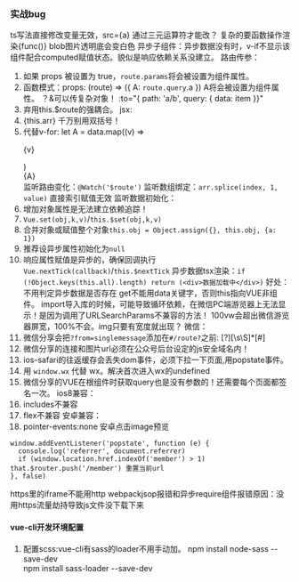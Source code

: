 ### 实战bug
ts写法直接修改变量无效，src={a} 通过三元运算符才能改？ 复杂的要函数操作渲染{func()}
blob图片透明底会变白色
异步子组件：异步数据没有时，v-if不显示该组件配合computed赋值状态。貌似是响应依赖关系没建立。
路由传参：

  1. 如果 props 被设置为 true，`route.params`将会被设置为组件属性。
  2. 函数模式：props: (route) => ({ A: `route.query`.a }) A将会被设置为组件属性。 ？&可以传复杂对象！ :to="{ path: 'a/b', query: { data: item }}"
  3. 弃用this.$route的强耦合。
jsx:
  1. {this.arr} 千万别用双括号！
  2. 代替v-for: let A = data.map((v) => <p>{v}</p>)  <div>{A}</div>
监听路由变化：`@Watch('$route')`
监听数组绑定：`arr.splice(index, 1, value)` 直接索引赋值无效
监听数据初始化：
  1. 增加对象属性是无法建立依赖追踪！
  2. `Vue.set(obj,k,v)`/`this.$set(obj,k,v)` 
  3. 合并对象或赋值整个对象`this.obj = Object.assign({}, this.obj, {a: 1})`
  4. 推荐设异步属性初始化为`null` 
  5. 响应属性赋值是异步的，确保回调执行`Vue.nextTick(callback)`/`this.$nextTick`
异步数据tsx渲染：`if (!Object.keys(this.all).length) return (<div>数据加载中</div>)` 好处：不用判定异步数据是否存在
get不能用data关键字，否则this指向VUE非组件。
import导入库的时候，可能导致循环依赖，在微信PC端游览器上无法显示！是因为调用了URLSearchParams不兼容的方法！
100vw会超出微信游览器屏宽，100%不会。img只要有宽度就出现？
微信：
  1. 微信分享会把`?from=singlemessage`添加在`#/route?`之前: [?][\s\S]*[#]
  2. 微信分享的连接和图片url必须在公众号后台设定的js安全域名内！
  3. ios-safari的往返缓存会丢失dom事件，必须下拉一下页面,用popstate事件。
  4. 用 `window.wx` 代替 wx。解决首次进入wx的undefined
  5. 微信分享的VUE在根组件时获取query也是没有参数的！还需要每个页面都签名一次。
ios8兼容：
  1. includes不兼容
  2. flex不兼容
安卓兼容：
  1. pointer-events:none 安卓点击image预览
```
window.addEventListener('popstate', function (e) {
  console.log('referrer', document.referrer)
  if (window.location.href.indexOf('member') > 1) that.$router.push('/member') 重置当前url
}, false)
```

https里的iframe不能用http
webpackjsop报错和异步require组件报错原因：没用https流量劫持导致js文件没下载下来
#### vue-cli开发环境配置
1. 配置scss:vue-cli有sass的loader不用手动加。
    npm install node-sass --save-dev  
    npm install sass-loader --save-dev  
    <style lang="scss">
.vue
export default{} 等同于 new vue({})
2. 本地访问打包后：把dist子内容复制到KOA的静态目录下。 config.index.js把assetsPublicPath的'/'改成'./'
3. 配置免密git: 修改.git/config http://chenjun-110:password@git.com
4. tsx引入图片： `declare var require: any` 或 `declare function require(string): string;`
5. 微信环境：dist目录要有个带密钥的txt文件
6. 手机访问PC环境：
  1. 反向代理：ipconfig找到无线局域网适配器IP就是ngnix服务器在局域网的IP 手机WIFI的IP设置成ngnix是访问nginx本身！
  2. 正向代理：wifi的IP设置成fiddler的IP:8888 
  3. HTTPS抓包：fiddlerPC端在 https://www.telerik.com/fiddler/add-ons 下证书，手机端访问IP:8888点击链接下证书。 谷歌PC游览器需要从fiddler的tools里导出证书。 IOS还需要开启：设置 –> 通用 –> 关于本机 –> 证书信息设置; 
7. 移动控制台
```
npm install vconsole
import VConsole from 'vconsole/dist/vconsole.min.js' //import vconsole
let vConsole = new VConsole()
```
####
以下都和data属性绑定，data属性渲染后手动赋值全部会实时生效

{{m}} 双括号变量
v-bind:title="m" v-bind绑定html属性
v-if="m" 控制本节点存在性 false用注释替换节点  v-shows适合高频切换
v-for="(v,i) in arr" 数组批量渲染本节点，v表示每项,可以迭代对象
v-on:click="方法名" @事件绑定方法 methods属性存方法 事件修饰符有原生事件能力 按键修饰符缩小触发范围
v-model="m" input绑定 复选框注入m的值为true/false 单选框和下拉框注入的值是value属性值
:key在语法提示里是必须的
:class
  :class="[{'a': true}, 'b']" a,b都有
  :class="[id === 20 ? 'a' : 'b']"

自定义指令：
  钩子：bind inserted update componentUpdated unbind
  如果需要在钩子之间共享数据，建议通过元素的 dataset 来进行。
  绑定值会注入到binding.value
#### 组件
一个组件本质上是一个拥有预定义选项的一个 Vue 实例  Vue.component(tagName, options)

先全局注册,后实例vue 局部注册在components属性的属性
props自定义属性负责渲染template,大写无效 v-bind="m"值为对象表示传递所有属性 没有用v-bindb绑定的自定义属性不会被当做表达式 v-bind:is的值变化会切换组件 因为组件有自己独立的作用域。为了把迭代数据传递到组件里，要用v-bind注入,props声明取出。
 template负责替换本组件节点 template上的class会追加到组件class后
 data是函数，返回对象
插槽分发内容：父组件包含的内容传入子组件模板的<slot></slot>内。父组件模板包含的<div slot="na"></div>会插入子组件<slot name="na"></slot>。slot-scope可在父级模板写子级内容。
递归组件：name属性为组件名在模板中调用。v-if为出口。
带唯一key，不会复用DOM。追踪key身份就要v-bind:key了

mixins：
  合并选项，冲突项不合并

父传子批量绑定props:`v-bind="$attrs" `

#### 动画：
<transition name="v"> ： 包裹的dom有动画效果， name是CSS类名前缀：v-enter v-enter-to v-leave v-leave-to v-enter-active/v-leave-active
 <transition name="v" enter-active-class=""> 使用三方CSS动画库
 v-on可以绑定钩子属性，貌似是动画每个阶段的回调？ 使用三方JS动画库
 v-bind:css="false" js动画元素跳过css检测
<transition appear> apper属性对初始渲染动画
mode属性：过渡模式，默认进入和离开过渡同时进行，

<transition-group> ： 子元素必须有key name属性是动画类前缀 name-move类在元素的改变定位时中应用 tag属性设置包裹元素 FLIP过渡元素不能是inline内联的
```
easeInOut(t, b, c, d)的t是当前时间差，b初始值，c变化值，d变化时间
easeInOut(currtime, -0.5, 2, duration)
const currtime = Date.now() - borntime;
退出条件是：currtime >= duration
```
#### 生命周期
mounted 挂载后（不包括子组件） 调用this.$nextTick包括子组件


#### vuex
store.dispatch('Action') 异步
store.commit('Mutations') 同步(改变state)

组件内：`this.$store`.dispatch()
监听： 
#### Typescript
每个vue文件引入：import { Component, Emit, Inject, Model, Prop, Provide, Vue, Watch } from 'vue-property-decorator'
`get count(){}`等价于computed:{count(){}}
ts中的写法：
```
@Emit()
addToCount(n: number){ this.count += n }

@Emit('reset')
resetCount(){ this.count = 0 }

@Inject() foo: string
@Inject('bar') bar: string
@Inject(s) baz: string

@Model('change') checked: boolean

@Prop()
propA: number
@Prop({ default: 'default value' })
propB: string
@Prop([String, Boolean])
propC: string | boolean

@Provide() foo = 'foo'
@Provide('bar') baz = 'bar'

@Watch('person', { immediate: true, deep: true })
onPersonChanged(val: Person, old: Person) { }
```
#### vue-router
异步组件语法：`component: resolve => require(['@/components/Subscribe'], resolve),` 
 优点：延迟执行代码，减少首屏内存。缺点：异步组件会闪屏。页面由大量异步组件构成导致http阻塞和渲染不齐。
meta信息：beforeEach判定，做tab状态、title信息。
钩子：
 1. 单个路由钩子：beforeEnter
 2. 全局路由钩子：beforeEach afterEach
点击 <router-link to="/foo">Go to Foo</router-link>
渲染 <router-view></router-view>
router必须传入根实例
激活class="router-link-exact-active router-link-active"
path: '/user/x' 指向 to="/user/x"
path: '/user/:id' 指向 to="/user/所有"  {{ $route.params.id }}可取路由值 $route.query取问号查询参数 复用路由组件会导致生命周期失效,需watch它的$route或使用beforeRouteUpdate
嵌套路由子内容：用children属性和<router-view/>
手动点击 this.$router.push('aa') 或this.$router.push({ path: 'aa', query: { a: '1' }})
以名字来跳转 this.$router.push({ name:'user'}) 等价于 <router-link :to="{ name: 'user', params: { a: 1 }}">
一路由控制多组件：多个<router-view name="a">和components:{a:A,default:B}
把路由传入组件属性 props: true 不用调用$router
传参：this.$route

#### 其它：
`#`是用来指导浏览器动作的,表位置，也可以用来显示个性化内容
  ajax请求自动剔除它，如果#有意义需转码 。
  改变#会改变浏览器的访问历史不会重载,触发onhashchange
  window.location.hash
  Google爬虫读不到#，读得到`#!`转成查询字符串 /#!/username等同于/？_escaped_fragment_=/username

#### Element-UI
<el-row> 
  :gutter 列的间隙
  :justify="start/end/center/space-around/space-between" 水平排列方式 :type="flex"
  :align="top/middle/bottom" 垂直排列方式
 <el-col> 
  :span 普通单位。 :xs/sm/md/lg/xl 屏宽响应单位,总24,一般同时写。
  :offset ->左间隔单位(会影响右侧空间) :push/pull 右左移单位
<el-container > 用它的不同组合来确定flexbox分布 direction="horizontal/vertical"排列
 <el-header height="60px">
 <el-main>
 <el-footer height="60px">
 <el-aside width="300px">

设计规范：
  font-size：主标题20px 标题18px 小标题16px 正文14px 小正文13px 辅助文字12px 
  font-family: "Helvetica Neue",Helvetica,"PingFang SC","Hiragino Sans GB","Microsoft YaHei","微软雅黑",Arial,sans-serif;
设计：
 16：9 height:56.25vw
和设计的约定：
  列表式icon切图宽度务必一致。防止比例不对。



## 微信平台
接口的调用需要先获取access_token 2小时内有效
获取OpenID是无需同意，获取用户基本信息则需用户同意
资质认证通过，才可获得公众号接口。
两种公众号：订阅号和服务号 权限不同接口不同 企业号只有通讯录成员可关注
`http://res.wx.qq.com/open/js/jweixin-1.2.0.js`
生成签名步骤:请求access_token -> access_token获取jsapi_ticket -> appId jsapi_ticket、noncestr、timestamp、url拼接，使用SHA1加密算法生成签名 -> 把数据给前端向微信官方注入`wx.config`配置
SDK只能调起的授权过的域名，变化url的SPA可在每次url变化时进行调用`wx.config`

### 微信SDK
前端要先向后台请求微信配置的数据。`location.href.split('#')[0]`
wx.config
  debug:true 调试模式,调用所有api的返回值会alert出来
  appId timestamp nonceStr随机串 signature签名 jsApiList接口列表
wx.ready
  wx.微信sdk
分享4个：朋友圈、微信好友、qq好友、qq空间 wx.onMenuShareTimeline onMenuShareAppMessage onMenuShareQQ onMenuShareQZone
wx.error 如签名过期在这里更新

兼容：
6.2-安卓微信不支持pushState，不支持history模式，导致签名失败，解决：hash模式、监听url更改注入config
ios微信的支付和分享链接按照首次进入的链接来算，pushState无效，解决：/?#/ 取url用`window.location.href`
Hash中的/会被微信认为是一个目录

### 微信小程序基本介绍
原生组件：
  view 有点击class
  scroll-vieww 滚到顶部和底部都有事件。
  swiper 滑条
  movable-area 拖拽 可限制拖拽方向 可做拖拽的图标
  cover-view 覆盖map、video、canvas、camera 可与自己和cover-image嵌套
  icon √ × ！ 箭头 放大镜
  progress 进度条
  rich-text nodes属性写显示的HTML节点，数组类型性能高。
  navigator 路由
  camera 相机 wx.createCameraContext().takePhoto
WXSS样式：
  1rpx=1物理像素，自适应。
  导入外联样式表 `@import 'a.wxss';`
  app.wxss 中的样式为全局样式
  组件wxss中不应使用ID、属性和标签名选择器
  .a > .b 前者必须是<view>
  :host{} 组件控制其所在父节点
  优先级：同个wxss文件内，同个属性值，上面写的会覆盖下面写的。
  所有同名css会合并而非覆盖！
  **问题**：
​    子元素的层级超不出容器的z-index
​    absolute层级比z-index高，兄弟元素也要position
this.route：
  getCurrentPages()保存了页面数组栈，
  wx.redirectTo 重定向覆盖当前栈 wx.reLaunch刷新进入 wx.switchTab打开子页  wx.navigateTo wx.navigateBack
WXML：
  wx:if  wx:elif  wx:else
**API**：
  wx.getSetting 了解是否授权
  <button open-type='share'> 分享弹框  open-type="contact" 跳客服会话
  wx.navigateToMiniProgram 跳转别的小程序
  wx.setNavigationBarTitle({ title: '当前页面'}) 设置标题

### 微信小程序
##### 重构思路

  Page对象设name属性/this，保存起来统一管理。 this.data.name复用同组件时区分页面
  ajax和回调业务分离。
  把跨页面跨组件的数据放入Redux。改了数据要有个机制实时刷新呢？ ：：Redux->setData
  如果用 redux，就没有 state 和 props 的区分了。组件都应该用 props

##### 遇到的坑

  把所有该用的init数据，最开始就要拿到！别到时候该有的数据没有，异步请求写一大堆，逻辑思路全乱还分散精力。路由入口判断尤为重要！
  箭头函数在模块文件里，拿不到this(就连bind都无效)，要写成function。
  cover-view自己是绝对定位，子元素绝对定位会消失。
  有时候工具的API调用不了，是权限设置没开。
  onShareAppMessage报错会无法带参数。
  自定义组件的`wx.createCanvasContext`必须带二参this。`wx.createSelectorQuery().in(this)`也是(要在ready周期后)！
  `this.data.obj`设初始属性会被下次赋值覆盖。
  Canvas组件前5秒巨卡，setData巨慢，只能把按钮延迟setData显示,drawImage阻塞setData。
  离屏Canvas识别不适用对加载速度严格的组件。



##### 和Vue的不同

  单向绑定 this.setData({},()=>) 修改data并渲染，能设置obj.key属性，也能设置并新建不存在的对象和属性。
  没有method属性,挂方法和react一样。 它的methods在自定义组件上，而且data仍然是对象。
注意：
  `"{{false}}"`和`"false"` 后者为真
  `"{{a}} "`等同于`"'{{a}}'+' '"`
   `wx:for="arr"` 等同于 `wx:for="{{['a','r','r']}}"` 所以要防止空格导致变为字符串数组。
   静态样式不要写在style中，style适合动态渲染样式

事件：`bind:tap="回调名"` catch:tap阻止冒泡 capture-bind:tap捕获 capture-catch:tap阻止捕获(包括后面的冒泡)
 触摸事件 `tap touchstart touchmove touchcancel touchend` `longpress`长按 
 过渡事件 `transitionend animationend animationstart animationiteration`一次迭代结束 
 其他事件都是非冒泡。data-属性挂载dataset对象下。`target`指向发生事件的组件，`currentTarget`指向绑定事件的组件。
 用CSS3动画比这垃圾API强多了。`keyframes`触发`animationend`事件。

##### 生命周期

  App生命周期： `onLaunch`初始化 `onShow`前台 `onHide`后台 `onError` 时间参数能确定小程序入口
  Page生命周期： 

```
onLoad 加载
onReady 初次渲染
onShow/onHide显示隐藏 ---onShow快于onReady
onUnload 页面卸载(点左上退回健)
```

  组件生命周期：

```
 created/attached 组件进入页面  created不能setData
 ready 组件节点布局完成 
 moved 组件在节点树移动 
 detached 页面移除组件。
```

  组件relations生命周期：

```
linked插入后 
linkChanged移动后 
unlinked移除后 ---父子组件都要设Component.relations属性。
```

##### 事件

自定义事件：

  组件内通过原生事件回调手动触发自定义事件：`this.triggerEvent('xxevent',{},{})`
  组件外监听自定义事件：`bindxxevent="xx"` e.detail是二参 xx是父组件的方法。默认不冒泡。
  `composed: true`事件会冒泡进入父组件的模板内部，然后进入页面的父组件

Page页面事件：

```
onPageScroll      滚动 
onPullDownRefresh 下拉 
onReachBottom     上拉触底 
onShareAppMessage 点击转发按钮
```

支持文件模块： `module.exports = {}` `require()`

`module.exports = Behavior()` 类似mixins,抽象出选项的公共部分。组件通过`behaviors`属使用。
  覆盖优先级：同名属性/方法：组件>后behavior>前behavior data:对象则合并，其他相互覆盖。 生命周期函数：都调用。

##### 模板

  模板没有父级，作用只是切分wxml和wxss和js代码片段,要各自导入，data数据只共享当前页面的注入部分。
  init函数下把that.func=func，可以把自定义方法挂到其他对象中去，方便做函数级的mixin封装。


##### WXML
定义模板：`<template name="{{a ? 'm':''}}"></template>` 引入`<import src="item.wxml"/>` 调用`<template is="m" data="{{...item}}"/>`  
  扩展运算符把对象属性当做参数传入，模板内容可直接调用。{{...item}}等同于{{a:1,b:2,c}}这里的c表示c:c变量。有自己的作用域，只能引用模板内定义的wxs。
  `<include src="header.wxml"/>`只用来引入代码，切分文件
wx:for="{{arr或obj}}" 循环次数等同对象长度 默认项item，默认索引index，
  嵌套wx:for貌似只是数据层为了拿到循环的变量？展现只靠最里面。wx:for-item/index自定义项、索引，用来做条件运算的。
  `<block wx:for>` 是渲染多个结构块
wx:key 动态渲染时保留状态(重排序) `wx:key="u"` 表示绑定item.u `wx:key="*this"`表示绑定item,item要是唯一字符串或数字。

```
<wxs module="a">
  var b="1"; module.exports.b=b;
</wxs>
或
<wxs src="kaka.wxs" module="a" />
<view>{{a.b}}</view>
```
优点：IOS下比JS快，缺点：不能调用小程序api，不能调用js文件的js函数，不能做事件回调。
用途: {{}}下做运算。
  .wxs应用.wxs用require
  单例模式，多次引用
数据类型的判断可以使用 constructor 属性。

##### WXSS/默认样式

```scss
//覆盖button默认样式
button{
	&:after{border:none};
	margin:0;
    padding:0;
    background: none;
}
.button-hover{//覆盖点击样式
  background: none;
}
//隐藏ios的滚动条
.sroll{
    ::-webkit-scrollbar {
        width: 0;
        height: 0;
        color: transparent;
    }
}
```

组件样式有局部作用域。 

iphoneX的刘海栏高度是33px, 转发栏高度是64px。iphone6转发栏是67px。 --- 自己测试所得。

css滚动条无惯性，scroll组件有惯性。

##### 兼容性

绝对定位必须有定位值。或者说弹性居中对绝对元素无效。

ios的overflow圆角失效：position:relative;z-index:2;

IOS的image比background-image好

IOS的webview的url里不能出现`{}`字符，要`encodeURI`

iphoneX的`animation: zoomIns 0.3s linear forwards` 必须要写forwards！否则无动画 且动画时长最少1秒！

webview的title条高度：44/48是title净高

​	android     `SystemInfo.statusBarHeight + 48`   

​	ios       `SystemInfo.statusBarHeight + 44`


##### 自定义组件
定义页的json设为 "component": true
使用页的json设为 "usingComponents": { 组件名: 路径 }
把组件插在调用处。小写字母和下划线。
Component({})
 properties属性 data数据 methods方法 `this.properties`渲染不需要转成data。
 observer属性改变执行该函数。驼峰写法：定义和表达式内。-符写法：传入在组件上。
 <popup taps="{{taps}}" /> 下传属性

`<slot></slot>`是给使用页插节点的。像参数。
  默认只有一处，多处要设置Component.options.multipleSlots为true
  使用页的`<view slot="a">`会插入到`<slot name="a">`

组件生命周期：`created/attached`组件进入页面 `ready`组件节点布局完成 `moved`组件在节点树移动 `detached`页面移除组件
组件relations生命周期：`linked`插入后 `linkChanged`移动后 `unlinked`移除后
  父子组件都要设Component.relations属性。
  获取关联组件实例的有序数组：this.getRelationNodes(url)
​	



##### 性能
单包<2M 所有包<4M 打开对应子包页时下载子包。
按需加载：app.json subPackages 子包之间不能引用js、template。
小程序进入后台5分钟微信销毁，除了置顶的小程序

性能：
  WebView和js数据传输是通过字符串拼接。
  后台页面最好不要setData。每次setData不要传太多数据。
  图片过大、过多会引发内存回收webview
Redux:
  业务逻辑写在reducer
  createStore的二参是初始数据，用于前后端同构。
  视图组件只包含了渲染逻辑和触发 action

小程序同时只能发送10个网络请求，超过后就会报错。图片信息获取也占用这10个网络请求。

##### 动画
创建实例 wx.createAnimation() 回调要用bind前缀的`bindtransitionend`
一组 step() 同时开始，可传入配置指定当前组动画，不同时开始的用step衔接。
提交 this.setData({Data:animation.export()}) 就算有多组貌似也只有一次提交
Canvas api
draw会清空画布，draw(true)会保留。
restore返回save保存的ctx设置
drawImage(url,x,y,w,h) xy都是左上角

webview:网页向小程序 postMessage 时，会在特定时机（**小程序后退、组件销毁、分享**）触发并收到消息。一定看清楚是**小程序后退、组件销毁、分享**时才会触发， 

##### 音频

IOS能放音的API是wx.createInnerAudioContext()，设不理会静音开关obeyMuteSwitch=false


```
audio.obeyMuteSwitch = false
let oldsrc = audio.src
audio.src = language === 'zh' ? zmp3 : emp3
if (oldsrc === audio.src) {
   audio.play() //防止mp3源没换
}
audio.onCanplay((res) => {
   audio.play() //得放在这里播放
})
```



##### DOM
wx.createSelectorQuery().in(this)
  select('.class')  跨自定义组件的后代选择器：.the-ancestor >>> .the-descendant
  selectAll
  selectViewport().scrollOffset(res=>).exec() 节点必须是scroll-view或viewport,滚动位置查询
.boundingClientRect(res=>).exec()    坐标和dataset
.fields({},res=>)).exec() 			 所有节点信息

##### 代码


图片全屏显示
```
<image src bindtap="previewImage"></image>  
previewImage: function (e) {
    var current = e.target.dataset.src;
    wx.previewImage({
      current: current, // 当前显示图片的http链接  
      urls:  [] // 需要预览的图片http链接列表  
    })
} 
```
分享到朋友圈：后台生成图片，拿到后再保存到本地。用户自己去发朋友圈。 wx.downloadFile -> wx.saveImageToPhotosAlbum
父组件：
```
var pages = getCurrentPages();
var currPage = pages[pages.length - 1];   //当前页面
currPage.setData({ sharepop: true })
```
路由传参：
```
 onLoad: function(option){
    console.log(option.参数)  
  }
```
圆形旋转用：wx.onAccelerometerChange加速计，手机垂直地面时,左倒x=-1,右倒x=1。绝对值大于1表示在甩。
```
rotate:function(){
  that.prevtime = new Date().getTime();
  that.once = 100;
  that.prevdiec=0;
  wx.onAccelerometerChange(function (res) {
    console.log('x: '+res.x, 'y: '+res.y, 'z: '+res.z)
    let directions = res.x.toFixed(2);
    that.currtime = new Date().getTime();
    let x = that.currtime - that.prevtime;
    that.currvdiec = directions * 360;
    if (x > 200 && (Math.abs(that.currvdiec - that.prevdiec) > 20)) {
      that.prevtime = that.currtime;
      that.prevdiec = that.currvdiec;
      that.setData({
        rotate: directions*360
      })
    }
  })
}
```
滑块组件： 比手写滑动算法好用（上下滑时不允许左右滑，左右滑时不允许上下滑）
<swiper current="1"  class='swiperbox' interval="0" duration="500"  bindchange="SlideFinish"> 
​	<swiper-item><view /></swiper-item> 
</swiper>

 sin30°就得写成 Math.sin（30*Math.PI/180）
`dy=dc*sin; dx=dc*cos;`
wx.canvasGetImageData无法在组件中使用
只有[].every能中途终止

### 云开发

mongodb单文档16M，无返回码不报错。

| 数据库（DataBase） | 数据库（DataBase） |
| ------------------ | ------------------ |
| 表（table）        | 集合（collection） |
| 行（row）          | 记录（record/doc） |
| 列（column）       | 字段（field）      |

开发工具自定义_id，客户端无法更新。

update无法插入对象字段

```javascript
var db = wx.cloud.database()
db.collection('log').doc('_id值')

.update({
  data: {
    done: true// 修改或插入done字段
  }
})

.set({
	data:{} //覆盖整条记录  
})
.remove() //删除整条记录

db.collection('log')
.add({
    data:{
        _id:'123',
        name:'name'
    }
})

wx.cloud.callFunction({
    name: '云函数名', 
    data: {
        x: '参数',
    }
})//需要project.config.json添加cloudfunctionRoot字段
```



### mpvue
1. 新增的页面需要重新 npm run dev 来进行编译

### D3
SVG原生元素：矩形 圆 椭圆 线段 折线 多边形 路径 
svg.selectAll("rect").data(dataset).enter().append("rect") 有数据，而没有足够图形元素的时候，使用此方法可以添加足够的元素。
css: style/attr()
  1. rect `fill`背景色 x y width height `transform:translate(x,y)`定位
  2. circle cx cy r fill
  3. text x y dx dy
特效： circle.transition().duration(1000).ease('bounce').style('fill','red').attr('cx', 300) 
比例尺:将某一区域的值映射到另一区域，其大小关系不变。开发者需要指定 定义域domain 和 值域range 的范围
  1. 线性比例尺，能将一个连续的区间，映射到另一区间。要解决柱形图宽度的问题，就需要线性比例尺。
  2. var linear = d3.`scaleLinear`().domain([d3.min(dataset), d3.max(dataset)]).range([0, 300]); linear(min)返回0  domain的最小值映射到range的最小值，最大值同理。
  3. var ordinal = `d3.scaleOrdinal`().domain([]).range([]); 映射离散值按索引一一对应。
坐标轴：svg.append("g").call(`d3.axisBottom`(linear).ticks(7)); 
没有元素与之对应的数据称为 Enter。元素和数据对应称为 Update。没有和数据绑定的元素称为 Exit。
.on("mouseover",function(d,i){d3.select(this).attr("fill","yellow");})
.on("mouseout",function(d,i){d3.select(this).transition().duration(500).attr("fill","steelblue");});
# word介绍-能做什么
日历思路
首行 要知道有几个项 7-n得出剩余位置 n是1日位
要知道有几行 x/7 
末行 总天数-首数-中间行*7
求总行数 
获取当前星期 new Date(str).getDay() 0-6 日至六
getMonth() 0-11 一至十二

<form bindsubmit="formSubmit" report-submit="true">
<button formType="submit" open-type='share' >转发到好友或群聊</button>
<button formType="submit" bindtap='bindcof'>生成朋友圈分享图</button>
    "enablePullDownRefresh":true
单页思路
下拉刷新的每次数据保存在store,tab状态记入store,init画布数据记入store 
组件出生时从store载入数据。
下拉不会刷新页面，只是请求数据而已.store改变应该监听到列表数据setData,从index注入到组件！
切换tab是否刷新数据？为性能暂不处理，可设超过1分钟切换tab刷新

公司公用组件：

http实时交互：每个请求返回一个list,包含服务端的变化,去请求对应的接口。服务端要记住前端请求了哪些，这要求数据库信息有序号。

离线缓存思路：
把app.js等缓存进catch,用ajax更新动态内容
线上改动时：js判断是否页面联网，联网就更新

ajax下载图片等blob二进制
`window.URL.createObjectURL(blob)`
```
axios.get('http://app.gym2.com/?file_name=00.gif', {onDownloadProgress: e => this.progress = (e.loaded / e.total * 100 | 0) + '%', responseType: 'blob'})
.then(v => this.$set(this.img, 'src', window.URL.createObjectURL(v.data)))
```





### Rx.js 响应式编程

应用场景：
    1. 搜索框：Rx.Observable.fromEvent(input, 'keyup').debounce(250).pluck('target', 'value').flatMapLatest(url => Http.get(url)).subscribe(data => render(data))
    2. 前端缓存和异步逻辑统一：
```
    function getData() {
  	  if (a) {
    	return Observable.of(a) //Promise.resolve(a)
  	  } else {
    	return Observable.fromPromise(AJAX.get('a')) //AJAX.get('a')
  	  }
	}
```
特点：
    1. 使用RxJS的代码消除了一些中间变量，使用操作符来分步执行逻辑，可读性更强、耦合性更低，更方便测试和修改。Rx中是永远不保留状态的。
    2. 消费者用迭代器协议通知生产者继续发送数据。
    3. 生产者叫做Observables, 消费者叫做Observer(subscribe里面的方法)。管道中的函数叫做observable operators
    4. observables是个不可变数据类型，像string一样；
    5. observables不仅仅代表了当前时刻的数据，也代表了未来某时刻的数据。
    6. Observable是惰性求值的，不像Promise创建即开始运行。
    7. 单一职责：对于UI来说，它只关心数据输入，不关心数据怎么来的。类似server.on('task',=>) server.getdata()
    8. 现在未来：进入本列表的数据都应当经过某种过滤规则和某种排序规则
    9. MDV（模型驱动视图）：一切对于视图的变更，首先都应当是模型的变更，然后通过模型和视图的映射关系，自动同步过去。
    10. 叠加态：如果把视图的状态理解为一个时间轴上的流，它可以被视为若干个其他流的叠加，这么多流叠加起来，在当前时刻的值，就是能够表达我们所见视图的全部状态数据。
        命令式：判断状态
        响应式：
        Stream就是Observable
        每个数据事件到达时，被Stream监听到。
        Promise 就是只有一个映射值的 Observable。Rx Stream 比 Promise 更进一步的是允许返回多个值。
        流中流：主流每个映射值都是分支流
        requestStream:  --a-----b--c------------|->
        responseStream: -----A--------B-----C---|->
```
var requestStream = Rx.Observable.just('https://api.github.com/users');
    var responseStream = requestStream
    .flatMap(function(requestUrl) {
        return Rx.Observable.fromPromise(jQuery.getJSON(requestUrl));
    });
    responseStream.subscribe(function(response) {
    // render `response` to the DOM however you wish
    }); 
```

let observer = {
  next: function() {}, //生产者使用消费者的next()函数来推送数据给消费者。
  error: function() {}, //消费者收到该消息将忽略next消息
  complete: function() {} //消费者收到该消息将忽略next消息
}

Rx.Observable.fromPromise(promise) 转化promise函数：好处是promise可重复运行。
Rx.Observable.from([1, 2, 3]) 转化多值
Rx.Observable.of(2017) 转化单值
Rx.Observable.fromEvent(选择器,'click') 转化DOM事件

scan((a,b)=>a+b,0) 累计，他会每步next，reduce只最后一步next
take(0) 取前几个事件，0是不要。
first/last() 只要首/末值
do() 在所有next之前执行，debug用？好像是每步之前调用 
interval(1000) 定时发送0起步+1的无限序列
skip(10) 忽略前10个事件
delay(1000) 延迟整个事件1秒？好像是单个值
debounceTime(1000) 1秒内有新事件则取消该值并重新计时，
buffer(Rx.Observable.timer(1000)) 1秒的所有值推入数组。结束
bufferTime(1000) 1秒的所有值推入数组。
bufferCount(5) 把5个值推入数组，
merge()操作符内部会根据时间来做决定，合并起来的流中的事件就是无序的，交叉出现的。
concat() 合并流，有顺序。
map()合并流中里判断类型，return出相同格式的数据，适合封装不同事件的相同逻辑。
switch() 如果前面的return的是Rx.Observable，则内Observable会取代外Observable，新流的取代旧流。
mergeMap() 新内Observable不取代旧内Observable，二是合并成无序流。(去掉switch)
switchMap等同于map+switch concatMap同步顺序流(去掉switch)
flatMapLatest() 取消上一个请求，保留当前请求
```

const observable = Rx.Observable.create(observer => {
  observer.next(1);
  observer.next(2);
  observer.next(3);
  observer.complete();
});

const subscription = observable.subscribe(console.log);

```
subscribe函数的重载会自动为我们创建observer，并把console.log这个函数赋值给了next函数




### axios
跨域先options,再发post,但是then回调只被执行了一次。
HTTP：
    1. application/json 发送json字符串
    2. application/x-www-form-urlencoded 发送键值对

data是要作为请求主体发送的数据，只适用于请求方法'PUT'，'POST'和'PATCH'
axios.defaults.withCredentials = true; 可以跨域携带cookie头
跨域机制是阻止了数据的获取，不是阻止了请求的发送。
```
axios.defaults.withCredentials = true;
let Proxys = axios.create({
  baseURL: "http://app.gym2.com/",
  headers: {
    'X-Requested-With': 'XMLHttpRequest',
    'Content-Type': 'application/x-www-form-urlencoded; charset=UTF-8',
  },
  transformRequest: [ //转formData格式。
    function(data) {
      let ret = "";
      for (let it in data) {
        ret +=
          encodeURIComponent(it) + "=" + encodeURIComponent(data[it]) + "&";
      }
      return ret;
    }
  ],
});
```